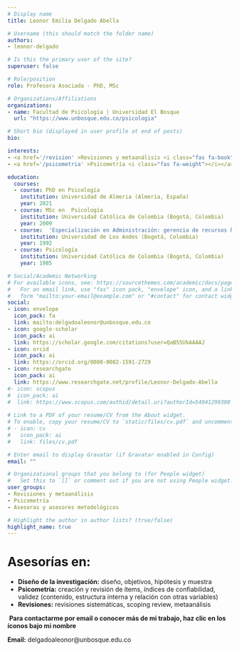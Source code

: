 ```yaml
---
# Display name
title: Leonor Emilia Delgado Abella

# Username (this should match the folder name)
authors:
- leonor-delgado

# Is this the primary user of the site?
superuser: false

# Role/position
role: Profesora Asociada - PhD, MSc

# Organizations/Affiliations
organizations:
- name: Facultad de Psicología | Universidad El Bosque
  url: "https://www.unbosque.edu.co/psicologia"

# Short bio (displayed in user profile at end of posts)
bio: 

interests:
- <a href='/revision' >Revisiones y metaanálisis <i class="fas fa-book"></i></a><br />
- <a href='/psicometria' >Psicometría <i class="fas fa-weight"></i></a><br />

education:
  courses:
  - course: PhD en Psicología
    institution: Universidad de Almeria (Almeria, España)
    year: 2021
  - course: MSc en  Psicología
    institution: Universidad Católica de Colombia (Bogotá, Colombia)
    year: 2009
  - course:  'Especialización en Administración: gerencia de recursos humanos'
    institution: Universidad de Los Andes (Bogotá, Colombia)
    year: 1992
  - course: Psicología
    institution: Universidad Católica de Colombia (Bogotá, Colombia)
    year: 1985

# Social/Academic Networking
# For available icons, see: https://sourcethemes.com/academic/docs/page-builder/#icons
#   For an email link, use "fas" icon pack, "envelope" icon, and a link in the
#   form "mailto:your-email@example.com" or "#contact" for contact widget.
social:
- icon: envelope
  icon_pack: fa
  link: mailto:delgadoaleonor@unbosque.edu.co
- icon: google-scholar
  icon_pack: ai
  link: https://scholar.google.com/citations?user=QaB55UkAAAAJ
- icon: orcid
  icon_pack: ai
  link: https://orcid.org/0000-0002-1591-2729
- icon: researchgate
  icon_pack: ai
  link: https://www.researchgate.net/profile/Leonor-Delgado-Abella
#- icon: scopus
#  icon_pack: ai
#  link: https://www.scopus.com/authid/detail.uri?authorId=54941299300
  
# Link to a PDF of your resume/CV from the About widget.
# To enable, copy your resume/CV to `static/files/cv.pdf` and uncomment the lines below.
# - icon: cv
#   icon_pack: ai
#   link: files/cv.pdf

# Enter email to display Gravatar (if Gravatar enabled in Config)
email: ""

# Organizational groups that you belong to (for People widget)
#   Set this to `[]` or comment out if you are not using People widget.
user_groups:
- Revisiones y metaanálisis
- Psicometría
- Asesoras y asesores metodológicos

# Highlight the author in author lists? (true/false)
highlight_name: true
---
```


# **Asesorías en:**

* **Diseño de la investigación:** diseño, objetivos, hipótesis y muestra
* **Psicometría:** creación y revisión de ítems, índices de confiabilidad, validez (contenido, estructura interna y relación con otras variables)
* **Revisiones:** revisiones sistemáticas, scoping review, metaanálisis

<span style="color: #f68212;"><i class="fas fa-exclamation-circle"></i>&nbsp;</span>**Para contactarme por email o conocer más de mi trabajo, haz clic en los íconos bajo mi nombre**
<p><i class="fas fa-envelope" style="color: #f68212;"></i> <b>Email:</b> delgadoaleonor@unbosque.edu.co</p>
